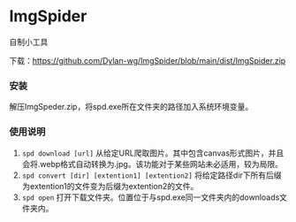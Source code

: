 # ImgSpider
自制小工具

下载：https://github.com/Dylan-wg/ImgSpider/blob/main/dist/ImgSpider.zip

### 安装
解压ImgSpeder.zip，将spd.exe所在文件夹的路径加入系统环境变量。

### 使用说明
1. ```spd download [url]``` 从给定URL爬取图片。其中包含canvas形式图片，并且会将.webp格式自动转换为.jpg。该功能对于某些网站未必适用，较为局限。
2. ```spd convert [dir] [extention1] [extention2]``` 将给定路径dir下所有后缀为extention1的文件变为后缀为extention2的文件。
3. ```spd open``` 打开下载文件夹。位置位于与spd.exe同一文件夹内的downloads文件夹内。
